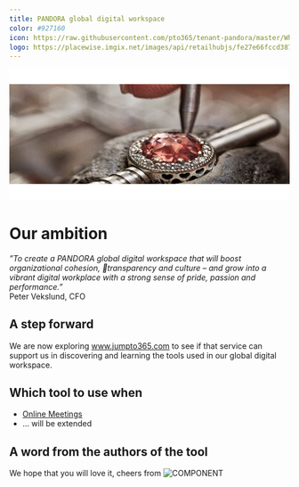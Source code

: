 ```yaml
---
title: PANDORA global digital workspace
color: #927160
icon: https://raw.githubusercontent.com/pto365/tenant-pandora/master/White-pandora-o-crown.png
logo: https://placewise.imgix.net/images/api/retailhubjs/fe27e66fccd387cd97fe1f54495b858c
---
```


![{"style":{margin:"16px","margin-Top":"-16px", "float":"left","width":"50%","min-width":"50%","border":"0px dashed red"}}](https://raw.githubusercontent.com/Pandora-jumpto365/pandora-jumpto365.github.io/master/media/2018-08-23-17-46-11.png)


# Our ambition

*”To create a PANDORA global digital workspace 
that will boost organizational cohesion, transparency and culture – and grow into a vibrant digital workplace with a strong sense of pride, passion and performance.”*                                                       
Peter Vekslund, CFO

## A step forward

We are now exploring www.jumpto365.com to see if that service can support us in discovering and learning the tools used in our global digital workspace.

## Which tool to use when

- [Online Meetings](https://preview.app.jumpto365.com/scenario/generic/pandora-online-meetings/default)
- ... will be extended

## A word from the authors of the tool
We hope that you will love it, cheers from
![COMPONENT](https://dummyimage.com/300x200/000/fff&text=MattNiels&/MattNiels)
